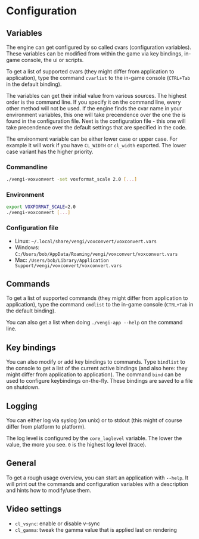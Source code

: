 # Configuration

## Variables

The engine can get configured by so called cvars (configuration variables). These variables can be modified from within
the game via key bindings, in-game console, the ui or scripts.

To get a list of supported cvars (they might differ from application to application), type the command `cvarlist` to the
in-game console (`CTRL+Tab` in the default binding).

The variables can get their initial value from various sources. The highest order is the command line. If you specify it on
the command line, every other method will not be used. If the engine finds the cvar name in your environment variables, this
one will take precendence over the one the is found in the configuration file. Next is the configuration file - this one will
take precendence over the default settings that are specified in the code.

The environment variable can be either lower case or upper case. For example it will work if you have `CL_WIDTH` or `cl_width`
exported. The lower case variant has the higher priority.

### Commandline

```bash
./vengi-voxvonvert -set voxformat_scale 2.0 [...]
```

### Environment

```bash
export VOXFORMAT_SCALE=2.0
./vengi-voxconvert [...]
```

### Configuration file

* Linux: `~/.local/share/vengi/voxconvert/voxconvert.vars`
* Windows: `C:/Users/bob/AppData/Roaming/vengi/voxconvert/voxconvert.vars`
* Mac: `/Users/bob/Library/Application Support/vengi/voxconvert/voxconvert.vars`

## Commands

To get a list of supported commands (they might differ from application to application), type the command `cmdlist` to the
in-game console (`CTRL+Tab` in the default binding).

You can also get a list when doing `./vengi-app --help` on the command line.

## Key bindings

You can also modify or add key bindings to commands. Type `bindlist` to the console to get a list of the current active bindings
(and also here: they might differ from application to application). The command `bind` can be used to configure keybindings on-the-fly. These bindings are saved to a file on shutdown.

## Logging

You can either log via syslog (on unix) or to stdout (this might of course differ from platform to platform).

The log level is configured by the `core_loglevel` variable. The lower the value, the more you see. `0` is the highest log level
(trace).

## General

To get a rough usage overview, you can start an application with `--help`. It will print out the commands and configuration variables
with a description and hints how to modify/use them.

## Video settings

* `cl_vsync`: enable or disable v-sync
* `cl_gamma`: tweak the gamma value that is applied last on rendering
